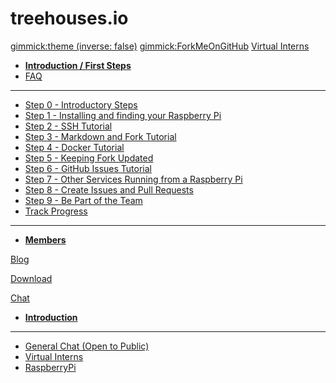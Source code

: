 <!-- Name of your wiki // Do NOT remove the leading `#` character.  -->

<!-- See additional notes below -->

# treehouses.io

[gimmick:theme (inverse: false)](darkly)
[gimmick:ForkMeOnGitHub](http://https://github.com/treehouses/treehouses.github.io)
[Virtual Interns]()

  * [**Introduction / First Steps**](pages/vi/firststeps.md)
  * [FAQ](pages/vi/faq.md)
  - - - -
  * [Step 0 - Introductory Steps](pages/vi/firststeps.md#Step_0_-_Introductory_Steps)
  * [Step 1 - Installing and finding your Raspberry Pi](pages/vi/firststeps.md#Step_1_-_Installing_and_finding_your_Raspberry_Pi)
  * [Step 2 - SSH Tutorial](pages/vi/sshpi.md)
  * [Step 3 - Markdown and Fork Tutorial](pages/vi/githubandmarkdown.md)
  * [Step 4 - Docker Tutorial](pages/vi/dockertutorial.md)
  * [Step 5 - Keeping Fork Updated](pages/vi/gitrepositories.md)
  * [Step 6 - GitHub Issues Tutorial](pages/vi/firststeps.md#Step_6_-_Github_Issues_Tutorial)
  * [Step 7 - Other Services Running from a Raspberry Pi](pages/vi/nextcloud-tor.md)
  * [Step 8 - Create Issues and Pull Requests](pages/vi/firststeps.md#Step_8_-_Create_Issues_and_Pull_Requests)
  * [Step 9 - Be Part of the Team](pages/vi/firststeps.md#Step_9_-_Be_Part_of_the_Team)
  * [Track Progress](pages/vi/trackprogress.md)
  - - - -
  * [**Members**](pages/vi/team.md)

[Blog](pages/blog/list.md)

[Download](pages/download.md)

[Chat](pages/chat.md)

  * [**Introduction**](pages/docs/chat.md)
  - - - -
  * [General Chat (Open to Public)](https://gitter.im/treehouses/Lobby)
  * [Virtual Interns](https://gitter.im/open-learning-exchange/interns)
  * [RaspberryPi](https://gitter.im/open-learning-exchange/raspberrypi)

<!-- System Manual -->

<!-- Default theme (Read: http://dynalon.github.io/mdwiki/#!customizing.md#Theme_chooser)  -->

<!-- Navigation (Read: http://dynalon.github.io/mdwiki/#!quickstart.md#Adding_a_navigation)  

A more complex navigation example:

[Menu Item 1]()

  * # SubMenu Heading 1
  * [SubMenu Item 1](pages/subitem1.md)
  * [SubMenu Item 2](pages/subitem2.md)
  - - - -
  * # SubMenu Heading 2
  * [SubMenu Item 3](pages/subitem3.md)
  - - - -
  * # SubMenu Heading 3
  * [SubMenu Item 3](pages/subitem3.md)

[Menu Item 2](pages/item2.md)

[Menu Item 3](pages/item3.md) -->

